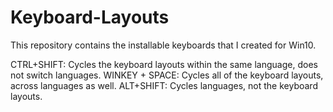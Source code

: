 # Keyboard-Layouts
This repository contains the installable keyboards that I created for Win10.

CTRL+SHIFT: Cycles the keyboard layouts within the same language, does not switch languages.
WINKEY + SPACE: Cycles all of the keyboard layouts, across languages as well.
ALT+SHIFT: Cycles languages, not the keyboard layouts.

